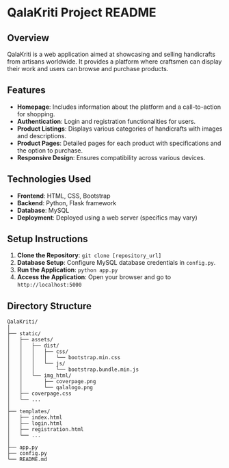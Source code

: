 # QalaKriti Project README

## Overview
QalaKriti is a web application aimed at showcasing and selling handicrafts from artisans worldwide. It provides a platform where craftsmen can display their work and users can browse and purchase products.

## Features
- **Homepage**: Includes information about the platform and a call-to-action for shopping.
- **Authentication**: Login and registration functionalities for users.
- **Product Listings**: Displays various categories of handicrafts with images and descriptions.
- **Product Pages**: Detailed pages for each product with specifications and the option to purchase.
- **Responsive Design**: Ensures compatibility across various devices.

## Technologies Used
- **Frontend**: HTML, CSS, Bootstrap
- **Backend**: Python, Flask framework
- **Database**: MySQL
- **Deployment**: Deployed using a web server (specifics may vary)

## Setup Instructions
1. **Clone the Repository**: `git clone [repository_url]`
2. **Database Setup**: Configure MySQL database credentials in `config.py`.
3. **Run the Application**: `python app.py`
4. **Access the Application**: Open your browser and go to `http://localhost:5000`

## Directory Structure
```
QalaKriti/
│
├── static/
│   ├── assets/
│   │   ├── dist/
│   │   │   ├── css/
│   │   │   │   └── bootstrap.min.css
│   │   │   └── js/
│   │   │       └── bootstrap.bundle.min.js
│   │   └── img_html/
│   │       ├── coverpage.png
│   │       └── qalalogo.png
│   ├── coverpage.css
│   └── ...
│
├── templates/
│   ├── index.html
│   ├── login.html
│   ├── registration.html
│   └── ...
│
├── app.py
├── config.py
└── README.md
```